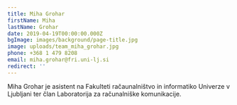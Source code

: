 ```yaml
---
title: Miha Grohar
firstName: Miha
lastName: Grohar
date: 2019-04-19T00:00:00.000Z
bgImage: images/background/page-title.jpg
image: uploads/team_miha_grohar.jpg
phone: +368 1 479 8208
email: miha.grohar@fri.uni-lj.si
redirect: ''
---
```

Miha Grohar je asistent na Fakulteti račaunalništvo in informatiko Univerze v Ljubljani ter član Laboratorija za računalniške komunikacije.
